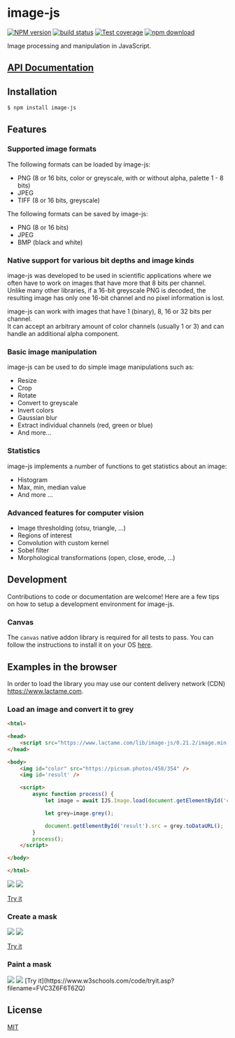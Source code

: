 # image-js

[![NPM version][npm-image]][npm-url]
[![build status][travis-image]][travis-url]
[![Test coverage][codecov-image]][codecov-url]
[![npm download][download-image]][download-url]

Image processing and manipulation in JavaScript.

## [API Documentation](https://image-js.github.io/image-js/)

## Installation

`$ npm install image-js`

## Features

### Supported image formats

The following formats can be loaded by image-js:

- PNG (8 or 16 bits, color or greyscale, with or without alpha, palette 1 - 8 bits)
- JPEG
- TIFF (8 or 16 bits, greyscale)

The following formats can be saved by image-js:

- PNG (8 or 16 bits)
- JPEG
- BMP (black and white)

### Native support for various bit depths and image kinds

image-js was developed to be used in scientific applications where we often
have to work on images that have more that 8 bits per channel.  
Unlike many other libraries, if a 16-bit greyscale PNG is decoded, the resulting image has only one 16-bit channel and no pixel information is lost.

image-js can work with images that have 1 (binary), 8, 16 or 32 bits per channel.  
It can accept an arbitrary amount of color channels (usually 1 or 3) and can handle an additional alpha component.

### Basic image manipulation

image-js can be used to do simple image manipulations such as:

- Resize
- Crop
- Rotate
- Convert to greyscale
- Invert colors
- Gaussian blur
- Extract individual channels (red, green or blue)
- And more...

### Statistics

image-js implements a number of functions to get statistics about an image:

- Histogram
- Max, min, median value
- And more ...

### Advanced features for computer vision

- Image thresholding (otsu, triangle, ...)
- Regions of interest
- Convolution with custom kernel
- Sobel filter
- Morphological transformations (open, close, erode, ...)

## Development

Contributions to code or documentation are welcome! Here are a few tips on how to
setup a development environment for image-js.

### Canvas

The `canvas` native addon library is required for all tests to pass. You can
follow the instructions to install it on your OS [here](https://github.com/Automattic/node-canvas#installation).

## Examples in the browser

In order to load the library you may use our content delivery network (CDN) https://www.lactame.com.

### Load an image and convert it to grey

```html
<html>

<head>
    <script src="https://www.lactame.com/lib/image-js/0.21.2/image.min.js"></script>
</head>

<body>
    <img id="color" src="https://picsum.photos/458/354" />
    <img id='result' />

    <script>
        async function process() {
            let image = await IJS.Image.load(document.getElementById('color').src);

            let grey=image.grey();

            document.getElementById('result').src = grey.toDataURL();
        }
        process();
    </script>

</body>

</html>
```

<img src="./test/img/taxi/original.jpeg" />
<img src="./test/img/taxi/grey.png" />

[Try it](https://www.w3schools.com/code/tryit.asp?filename=FVC4CG6DZZHU)

### Create a mask

<img src="./test/img/taxi/original.jpeg" />
<img src="./test/img/taxi/mask.png" />

[Try it](https://www.w3schools.com/code/tryit.asp?filename=FVC47MLSCEP2)

### Paint a mask

<img src="./test/img/taxi/original.jpeg" />
<img src="./test/img/taxi/orange.png" />
[Try it](https://www.w3schools.com/code/tryit.asp?filename=FVC3Z6F6T6ZQ)

## License

[MIT](./LICENSE)

[npm-image]: https://img.shields.io/npm/v/image-js.svg?style=flat-square
[npm-url]: https://www.npmjs.com/package/image-js
[travis-image]: https://img.shields.io/travis/image-js/image-js/master.svg?style=flat-square
[travis-url]: https://travis-ci.org/image-js/image-js
[codecov-image]: https://img.shields.io/codecov/c/github/image-js/image-js.svg?style=flat-square
[codecov-url]: https://codecov.io/gh/image-js/image-js
[download-image]: https://img.shields.io/npm/dm/image-js.svg?style=flat-square
[download-url]: https://www.npmjs.com/package/image-js
